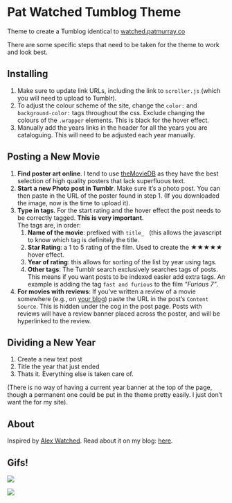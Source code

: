 # Pat Watched Tumblog Theme
Theme to create a Tumblog identical to [watched.patmurray.co](http://watched.patmurray.co)

There are some specific steps that need to be taken for the theme to work and look best.

## Installing

1. Make sure to update link URLs, including the link to `scroller.js` (which you will need to upload to Tumblr).
2. To adjust the colour scheme of the site, change the `color:` and `background-color:` tags throughout the css. Exclude changing the colours of the `.wrapper` elements. This is black for the hover effect.
3. Manually add the years links in the header for all the years you are cataloguing. This will need to be adjusted each year manually. 


## Posting a New Movie
1. **Find poster art online**. I tend to use [theMovieDB](http://themoviedb.org) as they have the best selection of high quality posters that lack superfluous text.
2. **Start a new Photo post in Tumblr**. Make sure it’s a photo post. You can then paste in the URL of the poster found in step 1. (If you downloaded the image, now is the time to upload it).
3. **Type in tags**. For the start rating and the hover effect the post needs to be correctly tagged. **This is very important**.  
The tags are, in order:  
    1. **Name of the movie**: prefixed with `title_ ` (this allows the javascript to know which tag is definitely the title. 
    2. **Star Rating**: a 1 to 5 rating of the film. Used to create the ★★★★★ hover effect.
    3. **Year of rating**: this allows for sorting of the list by year using tags. 
    4. **Other tags**: The Tumblr search exclusively searches tags of posts. This means if you want posts to be indexed easier add extra tags. An example is adding the tag `fast and furious` to the film *"Furious 7"*.
4. **For movies with reviews**: If you’ve written a review of a movie somewhere (e.g., on [your blog](http://words.patmurraydev.com/post/133103656353/spectre)) paste the URL in the post’s `Content Source`. This is hidden under the cog in the post page. Posts with reviews will have a review banner placed across the poster, and will be hyperlinked to the review.


## Dividing a New Year
1. Create a new text post
2. Title the year that just ended
3. Thats it. Everything else is taken care of.

(There is no way of having a current year banner at the top of the page, though a permanent one could be put in the theme pretty easily. I just don’t want the for my site).

## About
Inspired by [Alex Watched](http://watched.alexforey.com). Read about it on my blog: [here](http://words.patmurraydev.com/post/132992016023/pat-watched).

## Gifs!

![](https://media.giphy.com/media/l0O9y680D4JFiFJ9C/giphy.gif)

![](http://zippy.gfycat.com/ParallelDenseDarwinsfox.gif)



